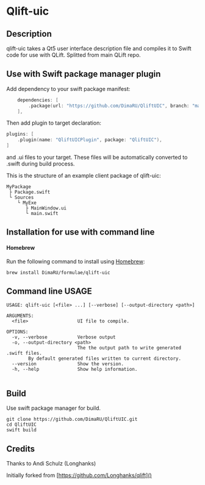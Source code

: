 # Qlift-uic

## Description

qlift-uic takes a Qt5 user interface description file and compiles it to Swift code for use with QLift.
Splitted from main QLift repo. 

## Use with Swift package manager plugin

Add dependency to your swift package manifest: 
```swift
    dependencies: [
        .package(url: "https://github.com/DimaRU/QliftUIC", branch: "master"),
    ],

```
Then add plugin to target declaration:
```swift
plugins: [
    .plugin(name: "QliftUICPlugin", package: "QliftUIC"),
]
```
and .ui files to your target. These files will be automatically converted to .swift during build process. 

This is the structure of an example client package of qlift-uic:

```
MyPackage
 ├ Package.swift
 └ Sources
    └ MyExe
       ├ MainWindow.ui
       └ main.swift
```

## Installation for use with command line

#### Homebrew

Run the following command to install using [Homebrew](https://brew.sh/):

```console
brew install DimaRU/formulae/qlift-uic
```

## Command line USAGE

```
USAGE: qlift-uic [<file> ...] [--verbose] [--output-directory <path>]

ARGUMENTS:
  <file>                  UI file to compile.

OPTIONS:
  -v, --verbose           Verbose output
  -o, --output-directory <path>
                          The the output path to write generated .swift files.
        By default generated files written to current directory.
  --version               Show the version.
  -h, --help              Show help information.
 
```

## Build

Use swift package manager for build.

```console
git clone https://github.com/DimaRU/QliftUIC.git
cd QliftUIC
swift build
```

## Credits
Thanks to Andi Schulz (Longhanks)

Initially forked from [https://github.com/Longhanks/qlift]()
